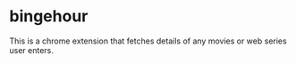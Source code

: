 # bingehour
This is a chrome extension that fetches details of any movies or web series user enters.

